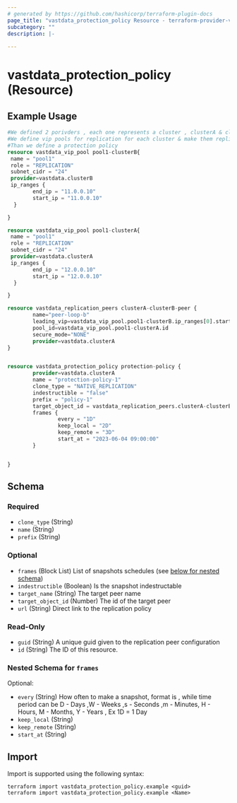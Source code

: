 ```yaml
---
# generated by https://github.com/hashicorp/terraform-plugin-docs
page_title: "vastdata_protection_policy Resource - terraform-provider-vastdata"
subcategory: ""
description: |-
  
---
```


# vastdata_protection_policy (Resource)



## Example Usage

```terraform
#We defined 2 porivders , each one represents a cluster , clusterA & clusterB.
#We define vip pools for replication for each cluster & make them replication peers.
#Than we define a protection policy
resource vastdata_vip_pool pool1-clusterB{
 name = "pool1"
 role = "REPLICATION"
 subnet_cidr = "24"
 provider=vastdata.clusterB
 ip_ranges {
        end_ip = "11.0.0.10"
        start_ip = "11.0.0.10"
  }

}

resource vastdata_vip_pool pool1-clusterA{
 name = "pool1"
 role = "REPLICATION"
 subnet_cidr = "24"
 provider=vastdata.clusterA
 ip_ranges {
        end_ip = "12.0.0.10"
        start_ip = "12.0.0.10"
  }

}

resource vastdata_replication_peers clusterA-clusterB-peer {
        name="peer-loop-b"
        leading_vip=vastdata_vip_pool.pool1-clusterB.ip_ranges[0].start_ip
        pool_id=vastdata_vip_pool.pool1-clusterA.id
        secure_mode="NONE"
        provider=vastdata.clusterA
}


resource vastdata_protection_policy protection-policy {
        provider=vastdata.clusterA
        name = "protection-policy-1"
        clone_type = "NATIVE_REPLICATION"
        indestructible = "false"
        prefix = "policy-1"
        target_object_id = vastdata_replication_peers.clusterA-clusterB-peer.id
        frames {
                every = "1D"
                keep_local = "2D"
                keep_remote = "3D"
                start_at = "2023-06-04 09:00:00"
        }


}
```

<!-- schema generated by tfplugindocs -->
## Schema

### Required

- `clone_type` (String)
- `name` (String)
- `prefix` (String)

### Optional

- `frames` (Block List) List of snapshots schedules (see [below for nested schema](#nestedblock--frames))
- `indestructible` (Boolean) Is the snapshot indestructable
- `target_name` (String) The target peer name
- `target_object_id` (Number) The id of the target peer
- `url` (String) Direct link to the replication policy

### Read-Only

- `guid` (String) A unique guid given to the  replication peer configuration
- `id` (String) The ID of this resource.

<a id="nestedblock--frames"></a>
### Nested Schema for `frames`

Optional:

- `every` (String) How often to make a snapshot, format is <integer><time period> , while time period can be D - Days ,W - Weeks ,s - Seconds ,m - Minutes, H - Hours, M - Months, Y - Years , Ex 1D = 1 Day
- `keep_local` (String)
- `keep_remote` (String)
- `start_at` (String)

## Import

Import is supported using the following syntax:

```shell
terraform import vastdata_protection_policy.example <guid>
terraform import vastdata_protection_policy.example <Name>
```
